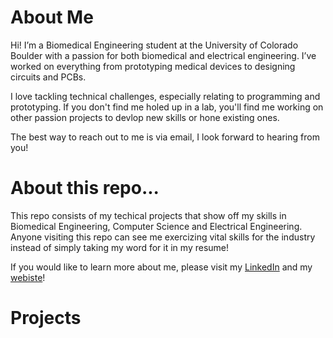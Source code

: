 # About Me
Hi! I’m a Biomedical Engineering student at the University of Colorado Boulder with a passion for both biomedical and electrical engineering. I’ve worked on everything from prototyping medical devices to designing circuits and PCBs.

I love tackling technical challenges, especially relating to programming and prototyping. If you don't find me holed up in a lab, you'll find me working on other passion projects to devlop new skills or hone existing ones.

The best way to reach out to me is via email, I look forward to hearing from you!

# About this repo...
This repo consists of my techical projects that show off my skills in Biomedical Engineering, Computer Science and Electrical Engineering. Anyone visiting this repo can see me exercizing vital skills for the industry instead of simply taking my word for it in my resume!

If you would like to learn more about me, please visit my [LinkedIn](https://www.linkedin.com/in/sarthaksamal24/) and my [webiste](https://shortak.github.io/Portfolio/)!

# Projects
